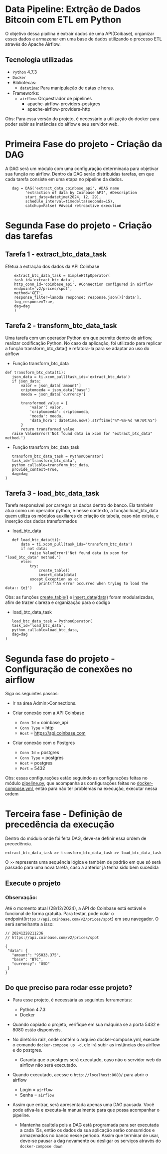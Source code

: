 # Data Pipeline: Extrção de Dados Bitcoin com ETL em Python

 O objetivo dessa pipilina é extrair dados de uma API(Coibase), organizar esses dados e armazenar em uma base de dados utilizando o processo ETL através do Apache Airflow.

## Tecnologia utilizadas
- `Python` 4.7.3
- `Docker`
- Bibliotecas: 
    - `datetime`: Para manipulação de datas e horas.
- Frameworks:
    - `airflow`: Orquestrador de pipelines
        - apache-airflow-providers-postgres
        - apache-airflow-providers-http

Obs: Para essa versão do projeto, é necessário a utilização do docker para poder subir as instâncias do aiflow e seu servidor web.



# Primeira Fase do projeto - Criação da DAG

 A DAG será um módulo com uma configuração determinada para objetivar sua função no airflow. Dentro da DAG serão distribuídas tarefas, em que cada tarefa consiste em uma etapa no pipeline da dados.


 ```
    dag = DAG('extract_data_coinbase_api', #DAG name
          'extraction of data by Coinbase API', #Description
          start_date=datetime(2024, 12, 29),
          schedule_interval=timedelta(seconds=15),  
          catchup=False) #Avoid retroactive execution
 ```

# Segunda Fase do projeto - Criação das tarefas

## Tarefa 1 - extract_btc_data_task

 Efetua a extração dos dados da API Coinbase

```
    extract_btc_data_task = SimpleHttpOperator(
    task_id='extract_btc_data',
    http_conn_id='coinbase_api', #Connection configured in airflow
    endpoint='v2/prices/spot',
    method='GET',
    response_filter=lambda response: response.json()['data'],
    log_response=True,
    dag=dag
    )
 ```


## Tarefa 2 - transform_btc_data_task

 Uma tarefa com um operador Python em que permite dentro do airflow, realizar codificação Python. No caso da aplicação, foi utilizado para replicar a função transform_btc_data() e refatora-la para se adaptar ao uso do airflow

 - Função transform_btc_data

 ```
 def transform_btc_data(ti):
    json_data = ti.xcom_pull(task_ids='extract_btc_data')
    if json_data:
        valor = json_data['amount']
        criptomoeda = json_data['base']
        moeda = json_data['currency']

        transformed_value = {
            'valor': valor,
            'criptomoeda': criptomoeda,
            'moeda': moeda,
            'data_hora': datetime.now().strftime("%Y-%m-%d %H:%M:%S")
        }
        return transformed_value
    raise ValueError('Not found data in xcom for "extract_btc_data" method.')
 ```

 - Função transform_btc_data_task

 ```
    transform_btc_data_task = PythonOperator(
    task_id='transform_btc_data',
    python_callable=transform_btc_data,
    provide_context=True,
    dag=dag
)
 ```

## Tarefa 3 - load_btc_data_task

Tarefa responsável por carregar os dados dentro do banco.
 Ela também atua como um operador python, e nesse contexto, a função load_btc_data quem utiliza os módulos auxiliares de criação de tabela, caso não exista, e inserção dos dados transformados

 - load_btc_data

 ```
    def load_btc_data(ti):
        data = ti.xcom_pull(task_ids='transform_btc_data')
        if not data:
            raise ValueError('Not found data in xcom for "load_btc_data" method.')
        else:
            try:
                create_table()
                insert_data(data)
            except Exception as e:
                print(f'An error occurred when trying to load the data:: {e}')

 ```

 Obs: as funções [create_table()](/dags/modules/create_table.py) e [insert_data(data)](/dags//modules/insert_table.py) foram modularizadas, afim de trazer clareza e organização para o código
 - load_btc_data_task

 ```
    load_btc_data_task = PythonOperator(
    task_id='load_btc_data',
    python_callable=load_btc_data,
    dag=dag
)
 ```

# Segunda fase do projeto - Configuração de conexões no airflow

 Siga os seguintes passos:

 - Ir na área Admin>Connections.

 - Criar conexão com a API Coinbase
    - `Conn Id` = coinbase_api
    - `Conn Type` = http
    - `Host` = https://api.coinbase.com

 - Criar conexão com o Postgres
    - `Conn Id` = postgres
    - `Conn Type` = postgres
    - `Host` = postgres
    - `Port` = 5432

Obs: essas configurações estão seguindo as configurações feitas no módulo [pipeline.py](/dags/pipeline.py), que acompanha as configurações feitas no [docker-compose.yml](/docker-compose.yaml), então para não ter problemas na execução, executar nessa ordem

# Terceira fase - Definição de precedência da execução

 Dentro do módulo onde foi feita DAG, deve-se definir essa ordem de precedência. 
    
```
extract_btc_data_task >> transform_btc_data_task >> load_btc_data_task
```

 O `>>` representa uma sequência lógica e também de padrão em que só será passado para uma nova tarefa, caso a anterior já tenha sido bem sucedida


## Execute o projeto

### Observação:

 Até o momento atual (28/12/2024), a API do Coinbase está estável e funcional de forma gratuita. Para testar, pode colar o endpoint(`https://api.coinbase.com/v2/prices/spot`) em seu navegador. O será semelhante a isso:

 ```
// 20241228211236
// https://api.coinbase.com/v2/prices/spot

{
  "data": {
    "amount": "95033.375",
    "base": "BTC",
    "currency": "USD"
  }
}
 ```

## Do que preciso para rodar esse projeto?

- Para esse projeto, é necessária as seguintes ferramentas:

    - Python 4.7.3
    - Docker


- Quando copiado o projeto, verifique em sua máquina se a porta 5432 e 8080 estão disponíveis.

- No diretório raiz, onde contém o arquivo docker-compose.yml, execute o comando `docker-compose up -d`, ele irá subir as instâncias dos airflow e do postgres.
    - Garanta que o postgres será executado, caso não o servidor web do airflow não será executado.

- Quando executado, acesse o `http://localhost:8080/` para abrir o airflow
    - Login = `airflow`
    - Senha = `airflow`

- Assim que entrar, será apresentada apenas uma DAG pausada. Você pode ativa-la e executa-la manualmente para que possa acompanhar o pipeline.
     - Mantenha caultela pois a DAG está programada para ser executada a cada 15s, então os dados da sua aplicação serão consumidos e armazenados no banco nesse período. Assim que terminar de usar, deve-se pausar a dag novamente ou desligar os serviços através do `docker-compose down`
